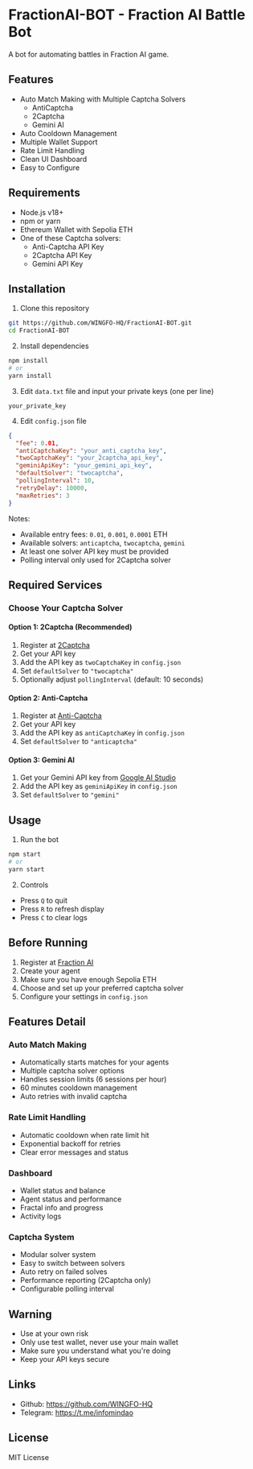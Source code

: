 # FractionAI-BOT - Fraction AI Battle Bot

A bot for automating battles in Fraction AI game.

## Features

- Auto Match Making with Multiple Captcha Solvers
  - AntiCaptcha
  - 2Captcha
  - Gemini AI
- Auto Cooldown Management
- Multiple Wallet Support
- Rate Limit Handling
- Clean UI Dashboard
- Easy to Configure

## Requirements

- Node.js v18+
- npm or yarn
- Ethereum Wallet with Sepolia ETH
- One of these Captcha solvers:
  - Anti-Captcha API Key
  - 2Captcha API Key
  - Gemini API Key

## Installation

1. Clone this repository

```bash
git https://github.com/WINGFO-HQ/FractionAI-BOT.git
cd FractionAI-BOT
```

2. Install dependencies

```bash
npm install
# or
yarn install
```

3. Edit `data.txt` file and input your private keys (one per line)

```
your_private_key
```

4. Edit `config.json` file

```json
{
  "fee": 0.01,
  "antiCaptchaKey": "your_anti_captcha_key",
  "twoCaptchaKey": "your_2captcha_api_key",
  "geminiApiKey": "your_gemini_api_key",
  "defaultSolver": "twocaptcha",
  "pollingInterval": 10,
  "retryDelay": 10000,
  "maxRetries": 3
}
```

Notes:

- Available entry fees: `0.01`, `0.001`, `0.0001` ETH
- Available solvers: `anticaptcha`, `twocaptcha`, `gemini`
- At least one solver API key must be provided
- Polling interval only used for 2Captcha solver

## Required Services

### Choose Your Captcha Solver

#### Option 1: 2Captcha (Recommended)

1. Register at [2Captcha](https://2captcha.com)
2. Get your API key
3. Add the API key as `twoCaptchaKey` in `config.json`
4. Set `defaultSolver` to `"twocaptcha"`
5. Optionally adjust `pollingInterval` (default: 10 seconds)

#### Option 2: Anti-Captcha

1. Register at [Anti-Captcha](https://anti-captcha.com)
2. Get your API key
3. Add the API key as `antiCaptchaKey` in `config.json`
4. Set `defaultSolver` to `"anticaptcha"`

#### Option 3: Gemini AI

1. Get your Gemini API key from [Google AI Studio](https://makersuite.google.com/app/apikey)
2. Add the API key as `geminiApiKey` in `config.json`
3. Set `defaultSolver` to `"gemini"`

## Usage

1. Run the bot

```bash
npm start
# or
yarn start
```

2. Controls

- Press `Q` to quit
- Press `R` to refresh display
- Press `C` to clear logs

## Before Running

1. Register at [Fraction AI](https://dapp.fractionai.xyz/?referral=A948848C)
2. Create your agent
3. Make sure you have enough Sepolia ETH
4. Choose and set up your preferred captcha solver
5. Configure your settings in `config.json`

## Features Detail

### Auto Match Making

- Automatically starts matches for your agents
- Multiple captcha solver options
- Handles session limits (6 sessions per hour)
- 60 minutes cooldown management
- Auto retries with invalid captcha

### Rate Limit Handling

- Automatic cooldown when rate limit hit
- Exponential backoff for retries
- Clear error messages and status

### Dashboard

- Wallet status and balance
- Agent status and performance
- Fractal info and progress
- Activity logs

### Captcha System

- Modular solver system
- Easy to switch between solvers
- Auto retry on failed solves
- Performance reporting (2Captcha only)
- Configurable polling interval

## Warning

- Use at your own risk
- Only use test wallet, never use your main wallet
- Make sure you understand what you're doing
- Keep your API keys secure

## Links

- Github: https://github.com/WINGFO-HQ
- Telegram: https://t.me/infomindao

## License

MIT License
